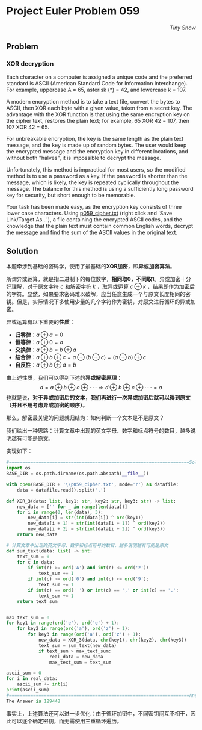 # Project Euler	Problem 059

<p align="right"><i>Tiny Snow</i></p>



## Problem

### XOR decryption

Each character on a computer is assigned a unique code and the preferred standard is ASCII (American Standard Code for Information Interchange). For example, uppercase A = 65, asterisk (*) = 42, and lowercase k = 107.

A modern encryption method is to take a text file, convert the bytes to ASCII, then XOR each byte with a given value, taken from a secret key. The advantage with the XOR function is that using the same encryption key on the cipher text, restores the plain text; for example, 65 XOR 42 = 107, then 107 XOR 42 = 65.

For unbreakable encryption, the key is the same length as the plain text message, and the key is made up of random bytes. The user would keep the encrypted message and the encryption key in different locations, and without both "halves", it is impossible to decrypt the message.

Unfortunately, this method is impractical for most users, so the modified method is to use a password as a key. If the password is shorter than the message, which is likely, the key is repeated cyclically throughout the message. The balance for this method is using a sufficiently long password key for security, but short enough to be memorable.

Your task has been made easy, as the encryption key consists of three lower case characters. Using [p059_cipher.txt](https://projecteuler.net/project/resources/p059_cipher.txt) (right click and 'Save Link/Target As...'), a file containing the encrypted ASCII codes, and the knowledge that the plain text must contain common English words, decrypt the message and find the sum of the ASCII values in the original text.



## Solution

本题牵涉到基础的密码学，使用了最基础的**XOR加密**，即**异或加密算法**。

所谓异或运算，就是指二进制下的每位数字，**相同取0，不同取1**。异或加密十分好理解，对于原文字符 $c$ 和解密字符 $k$ ，取异或运算 $c\oplus k$ ，结果即作为加密后的字符。显然，如果要求密码难以破解，应当任意生成一个与原文长度相同的密钥。但是，实际情况下多使用少量的几个字符作为密钥，对原文进行循环的异或加密。

异或运算有以下重要的**性质**：

- **归零律**：$a \oplus a = 0$
- **恒等律**：$a \oplus 0 = a$
- **交换律**：$a \oplus b = b \oplus a$
- **结合律**：$a \oplus b \oplus c = a \oplus (b \oplus c) = (a \oplus b) \oplus c$
- **自反性**：$a \oplus b \oplus a = b$

由上述性质，我们可以得到下述的**异或解密原理**：
$$
d = a \oplus b \oplus c \oplus ··· \Rightarrow d \oplus b \oplus c \oplus ···  = a
$$
也就是说，**对于异或加密后的文本，我们再进行一次异或加密后就可以得到原文（并且不用考虑异或加密的顺序）**。

那么，解密最关键的问题就归结为：如何判断一个文本是不是原文？

我们给出一种思路：计算文章中出现的英文字母、数字和标点符号的数目，越多说明越有可能是原文。

实现如下：

```python
#===================================================================Solution
import os
BASE_DIR = os.path.dirname(os.path.abspath(__file__))

with open(BASE_DIR + '\\p059_cipher.txt', mode='r') as datafile:
    data = datafile.read().split(',')

def XOR_3(data: list, key1: str, key2: str, key3: str) -> list:
    new_data = ['' for _ in range(len(data))]
    for i in range(0, len(data), 3):
        new_data[i] = str(int(data[i]) ^ ord(key1))
        new_data[i + 1] = str(int(data[i + 1]) ^ ord(key2))
        new_data[i + 2] = str(int(data[i + 2]) ^ ord(key3))
    return new_data

# 计算文章中出现的英文字母、数字和标点符号的数目，越多说明越有可能是原文
def sum_text(data: list) -> int:
    text_sum = 0
    for c in data:
        if int(c) >= ord('A') and int(c) <= ord('z'):
            text_sum += 1
        if int(c) >= ord('0') and int(c) <= ord('9'):
            text_sum += 1
        if int(c) == ord(' ') or int(c) == ',' or int(c) == '.':
            text_sum += 1
    return text_sum


max_text_sum = 0
for key1 in range(ord('e'), ord('e') + 1):
    for key2 in range(ord('a'), ord('z') + 1):
        for key3 in range(ord('a'), ord('z') + 1):
            new_data = XOR_3(data, chr(key1), chr(key2), chr(key3))
            text_sum = sum_text(new_data)
            if text_sum > max_text_sum:
                real_data = new_data
                max_text_sum = text_sum

ascii_sum = 0
for i in real_data:
    ascii_sum += int(i)
print(ascii_sum)
#===================================================================Answer
The Answer is 129448
```

事实上，上述算法还可以进一步优化：由于循环加密中，不同密钥间互不相干，因此可以逐个确定密钥，而无需使用三重循环遍历。